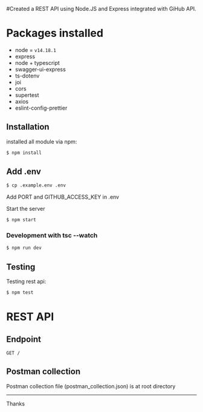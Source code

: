 #Created a REST API using Node.JS and Express integrated with GiHub API.

# Packages installed

-   node = `v14.18.1`
-   express
-   node + typescript
-   swagger-ui-express
-   ts-dotenv
-   joi
-   cors
-   supertest
-   axios
-   eslint-config-prettier

## Installation

installed all module via npm:

```bash
$ npm install
```

## Add .env

```bash
$ cp .example.env .env
```

Add PORT and GITHUB_ACCESS_KEY in .env

Start the server

```bash
$ npm start
```

### Development with tsc --watch

```bash
$ npm run dev
```

## Testing

Testing rest api:

```bash
$ npm test
```

# REST API

## Endpoint

```
GET /
```

## Postman collection

Postman collection file (postman_collection.json) is at root directory

---

Thanks
